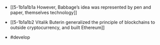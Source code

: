 - [[5-1b1a1b1a However, Babbage’s idea was represented by pen and paper, themselves technology]]
- [[5-1b1a1b2 Vitalik Buterin generalized the principle of blockchains to outside cryptocurrency, and built Ethereum]]

- #develop
